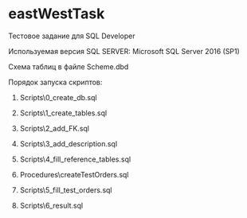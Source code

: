 # eastWestTask
Тестовое задание для SQL Developer

Используемая версия SQL SERVER: Microsoft SQL Server 2016 (SP1)

Схема таблиц в файле Scheme.dbd

Порядок запуска скриптов:

1.   Scripts\0_create_db.sql

2.   Scripts\1_create_tables.sql

3.   Scripts\2_add_FK.sql

4.   Scripts\3_add_description.sql

5.   Scripts\4_fill_reference_tables.sql

6.   Procedures\createTestOrders.sql

7.   Scripts\5_fill_test_orders.sql

8.   Scripts\6_result.sql
